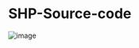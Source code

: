 # SHP-Source-code

![image](https://user-images.githubusercontent.com/74822457/113325427-5208cb80-9310-11eb-8e7f-66ecb628d3f7.png)
